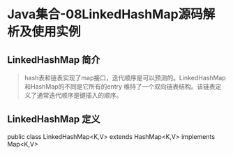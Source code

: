 # Java集合-08LinkedHashMap源码解析及使用实例

## LinkedHashMap 简介
> hash表和链表实现了map接口，迭代顺序是可以预测的。LinkedHashMap和HashMap的不同是它所有的entry
维持了一个双向链表结构。该链表定义了通常迭代顺序是键插入的顺序。

## LinkedHashMap 定义
public class LinkedHashMap<K,V> extends HashMap<K,V> implements Map<K,V>
> 

